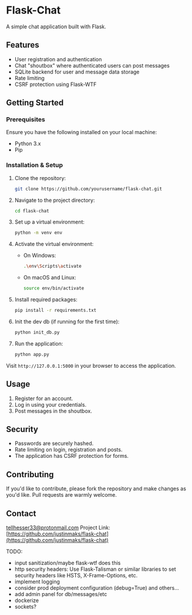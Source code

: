 # Flask-Chat 

A simple chat application built with Flask.

## Features

- User registration and authentication
- Chat "shoutbox" where authenticated users can post messages
- SQLite backend for user and message data storage
- Rate limiting
- CSRF protection using Flask-WTF

## Getting Started

### Prerequisites

Ensure you have the following installed on your local machine:

- Python 3.x
- Pip

### Installation & Setup

1. Clone the repository:
    ```bash
    git clone https://github.com/yourusername/flask-chat.git
    ```

2. Navigate to the project directory:
    ```bash
    cd flask-chat
    ```

3. Set up a virtual environment:
    ```bash
    python -m venv env
    ```

4. Activate the virtual environment:
    - On Windows:
      ```bash
      .\env\Scripts\activate
      ```

    - On macOS and Linux:
      ```bash
      source env/bin/activate
      ```

5. Install required packages:
    ```bash
    pip install -r requirements.txt
    ```

6. Init the dev db (if running for the first time):
    ```bash
    python init_db.py
    ```

7. Run the application:
    ```bash
    python app.py
    ```

Visit `http://127.0.0.1:5000` in your browser to access the application.

## Usage

1. Register for an account.
2. Log in using your credentials.
3. Post messages in the shoutbox.

## Security

- Passwords are securely hashed.
- Rate limiting on login, registration and posts.
- The application has CSRF protection for forms.

## Contributing

If you'd like to contribute, please fork the repository and make changes as you'd like. Pull requests are warmly welcome.


## Contact

tellhesser33@protonmail.com
Project Link: [https://github.com/justinmaks/flask-chat](https://github.com/justinmaks/flask-chat)



TODO:

- input sanitization/maybe flask-wtf does this
- http security headers: Use Flask-Talisman or similar libraries to set security headers like HSTS, X-Frame-Options, etc.
- implement logging
- consider prod deployment configuration (debug=True) and others... 
- add admin panel for db/messages/etc
- dockerize
- sockets? 
